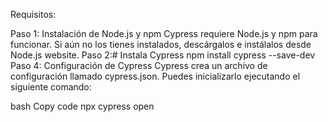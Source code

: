 Requisitos:

Paso 1: Instalación de Node.js y npm
Cypress requiere Node.js y npm para funcionar. Si aún no los tienes instalados, descárgalos e instálalos desde Node.js website.
Paso 2:# Instala Cypress
npm install cypress --save-dev
Paso 4: Configuración de Cypress
Cypress crea un archivo de configuración llamado cypress.json. Puedes inicializarlo ejecutando el siguiente comando:

bash
Copy code
npx cypress open
